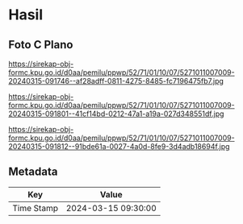 # Hasil

## Foto C Plano

https://sirekap-obj-formc.kpu.go.id/d0aa/pemilu/ppwp/52/71/01/10/07/5271011007009-20240315-091746--af28adff-0811-4275-8485-fc7196475fb7.jpg

https://sirekap-obj-formc.kpu.go.id/d0aa/pemilu/ppwp/52/71/01/10/07/5271011007009-20240315-091801--41cf14bd-0212-47a1-a19a-027d348551df.jpg

https://sirekap-obj-formc.kpu.go.id/d0aa/pemilu/ppwp/52/71/01/10/07/5271011007009-20240315-091812--91bde61a-0027-4a0d-8fe9-3d4adb18694f.jpg


## Metadata

| Key        | Value               |
| ---------- | ------------------- |
| Time Stamp | 2024-03-15 09:30:00 |




